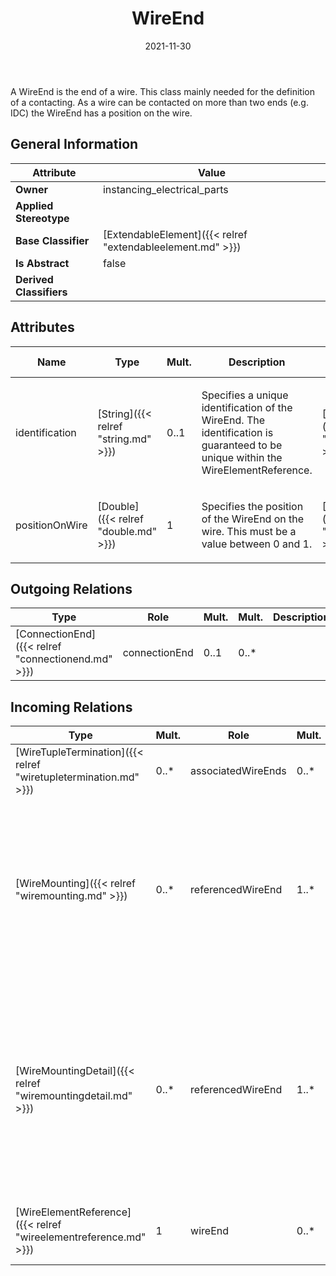 ﻿---
title: WireEnd
toc: false
type: specs
date: "2021-11-30"
draft: false
specification: VEC
version: 2.0.0-rc1
documentType: "Recommendation"
elementType: Class
classes:
  - WireEnd
menu_name: vec-2.0.0-rc1
---
<p> A WireEnd is the end of a wire. This class mainly needed for the definition of a contacting. As a wire can be contacted on more than two ends (e.g. IDC) the WireEnd has a position on the wire.      </p>

## General Information

| Attribute               | Value |
|-------------------------|-------|
| **Owner**               | instancing_electrical_parts |
| **Applied Stereotype**  |   |
| **Base Classifier**     | [ExtendableElement]({{< relref "extendableelement.md" >}})<br/>  |
| **Is Abstract**         | false |
| **Derived Classifiers** |   |

## Attributes
|  Name  |  Type  |  Mult.  |  Description  |  Owning Classifier  |
|--------|--------|---------|---------------|--------------|
|identification | [String]({{< relref "string.md" >}}) | 0..1 | <p> Specifies a unique identification of the WireEnd. The identification is guaranteed to be unique within the WireElementReference.      </p> | [WireEnd]({{< relref "wireend.md" >}}) |
|positionOnWire | [Double]({{< relref "double.md" >}}) | 1 | <p>Specifies the position of the WireEnd on the wire. This must be a value between 0 and 1.  </p> | [WireEnd]({{< relref "wireend.md" >}}) |

## Outgoing Relations
|    Type  |   Role   |   Mult.   |   Mult.   |   Description   |
|----------|----------|-----------|-----------|-----------------|
| [ConnectionEnd]({{< relref "connectionend.md" >}}) | connectionEnd | 0..1 | 0..* |  |
##  Incoming Relations
|    Type  |   Mult.  |   Role    |   Mult.   |   Description  |
|----------|----------|-----------|-----------|----------------|
| [WireTupleTermination]({{< relref "wiretupletermination.md" >}}) | 0..* | associatedWireEnds | 0..* |  |
| [WireMounting]({{< relref "wiremounting.md" >}}) | 0..* | referencedWireEnd | 1..* | <p> References the wire ends that are used for the wire mounting. The minimum cardinality is one, because a wire mounting without wire end makes no sense.     </p>      <p> The maximum cardinality is * in order to support multi crimps.      </p> |
| [WireMountingDetail]({{< relref "wiremountingdetail.md" >}}) | 0..* | referencedWireEnd | 1..* | References the WireEnds that are mounted to referenced WireReception. A cardinality of more than one is allowed in order support parallel connectors, where multiple wire ends are placed on one side of the connector (one wire reception) and the other wire ends are placed on the other side of the connector (the other wire reception). |
| [WireElementReference]({{< relref "wireelementreference.md" >}}) | 1 | wireEnd | 0..* | Specifies the ends of the WireElementReference for contacting purposes. |

